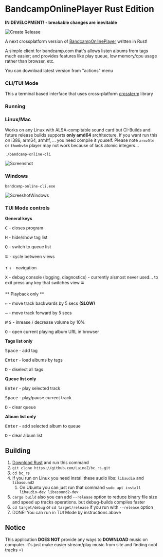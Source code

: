 # BandcampOnlinePlayer Rust Edition
**IN DEVELOPMENT! - breakable changes are inevitable**

![Create Release](https://github.com/LaineZ/bc_rs/workflows/Create%20Release/badge.svg?event=push)

A next crossplatform version of [BandcampOnlinePlayer](https://github.com/LaineZ/BandcampOnlinePlayer) written in Rust!

A simple client for bandcamp.com that's allows listen albums from tags much easier; and provides features like play queue, low memory/cpu usage rather than browser, etc.

You can download latest version from "actions" menu

### CLI/TUI Mode
This a terminal based interface that uses cross-platform [crossterm]([https://github.com/crossterm-rs/crossterm) library

### Running

### Linux/Mac

Works on any Linux with ALSA-compitable sound card but CI-Builds and future release builds supports **only amd64** architecture. If you want run this on i386, arm64, armhf, ... you need compile it youself. Please note ``armv5te`` or ``thumbv6m`` player may not work because of lack atomic integers...

```./bandcamp-online-cli```

![Screenshot](https://i.imgur.com/jKar1mc.png)

### Windows

``bandcamp-online-cli.exe``

![ScreeshotWindows](https://i.imgur.com/NIg76L6.png)

### TUI Mode controls
**General keys**

<kbd>C</kbd> - closes program

<kbd>H</kbd> - hide/show tag list

<kbd>Q</kbd> - switch to queue list

<kbd>⭾</kbd> - cycle between views

<kbd>↑</kbd> <kbd>↓</kbd> - navigation

<kbd>X</kbd> - debug console (logging, diagnostics) - currently alsmost never used... to exit press any key that switches view <kbd>⭾</kbd>

** Playback only **

<kbd>←</kbd> - move track backwards by 5 secs **(SLOW)**

<kbd>→</kbd> - move track forward by 5 secs

<kbd>W</kbd> <kbd>S</kbd> - inrease / decrease volume by 10%

<kbd>O</kbd> - open current playing album URL in browser

**Tags list only**

<kbd>Space</kbd> - add tag

<kbd>Enter</kbd> - load albums by tags

<kbd>D</kbd> - diselect all tags

**Queue list only**

<kbd>Enter</kbd> - play selected track

<kbd>Space</kbd> - play/pause current track

<kbd>D</kbd> - clear queue

**Album list only**

<kbd>Enter</kbd> - add selected album to queue

<kbd>D</kbd> - clear album list

## Building
1. [Download Rust]([https://www.rust-lang.org/learn/get-started) and run this command
2. ```git clone https://github.com/LaineZ/bc_rs.git```
3. ```cd bc_rs```
4. If you run on Linux you need install these audio libs: ``libaudio`` and ``libasound2``
   1. On Ubuntu you can just run that command ``sudo apt install libaudio-dev libasound2-dev``
5. ```cargo build``` also you can add ``--release`` option to reduce binary file size and speed up tracks operations. but debug-builds compiles faster
6. ```cd target/debug``` or ```cd target/release``` if you run with ``--release`` option
7. DONE! You can run in TUI Mode by instructions above

## Notice
This application **DOES NOT** provide any ways to **DOWNLOAD** music on computer. it's just make easier stream/play music from site and finding cool tracks =)
